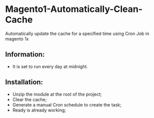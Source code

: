 # Magento1-Automatically-Clean-Cache
Automatically update the cache for a specified time using Cron Job in magento 1x

## Information:
- It is set to run every day at midnight.

## Installation:
- Unzip the module at the root of the project;
- Clear the cache;
- Generate a manual Cron schedule to create the task;
- Ready is already working;